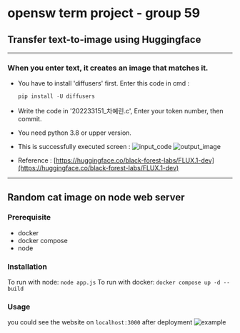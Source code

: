 # opensw term project - group 59

## Transfer text-to-image using Huggingface
---
### When you enter text, it creates an image that matches it.
- You have to install 'diffusers' first.
  Enter this code in cmd :
  ```c
  pip install -U diffusers
- Write the code in '202233151_차예린.c', Enter your token number, then commit.
- You need python 3.8 or upper version.
- This is successfully executed screen : ![input_code](https://github.com/user-attachments/assets/1cf1ec6e-4061-4501-a51f-41aadd5af0f9)
![output_image](https://github.com/user-attachments/assets/719ef260-8ada-4f42-babc-29551df5914a)


- Reference : [https://huggingface.co/black-forest-labs/FLUX.1-dev](https://huggingface.co/black-forest-labs/FLUX.1-dev)
---

## Random cat image on node web server

### Prerequisite
- docker
- docker compose
- node

### Installation
To run with node: `node app.js`
To run with docker: `docker compose up -d --build`

### Usage
you could see the website on `localhost:3000` after deployment
![example]("https://github.com/user-attachments/assets/465aed58-32ff-4983-9c62-37c9571f002d")
